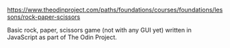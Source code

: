 https://www.theodinproject.com/paths/foundations/courses/foundations/lessons/rock-paper-scissors

Basic rock, paper, scissors game (not with any GUI yet) written in JavaScript as part of The Odin Project.
